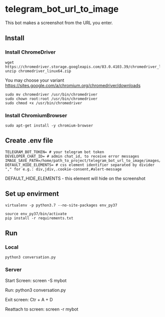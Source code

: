 # telegram_bot_url_to_image

This bot makes a screenshot from the URL you enter.

## Install

### Install ChromeDriver
	
	wget https://chromedriver.storage.googleapis.com/83.0.4103.39/chromedriver_linux64.zip
	unzip chromedriver_linux64.zip

You may choose your variant https://sites.google.com/a/chromium.org/chromedriver/downloads

	sudo mv chromedriver /usr/bin/chromedriver
	sudo chown root:root /usr/bin/chromedriver
	sudo chmod +x /usr/bin/chromedriver

### Install ChromiumBrowser
	
	sudo apt-get install -y chromium-browser

## Create .env file

	TELEGRAM_BOT_TOKEN= # your telegram bot token
	DEVELOPER_CHAT_ID= # admin chat_id, to receive error messages
	IMAGE_SAVE_PATH=/home/path_to_project/telegram_bot_url_to_image/images/
	DEFAULT_HIDE_ELEMENTS= # css element identifier separated by divider "," for e.g.: div,jdiv,.cookie-consent,#alert-message

DEFAULT_HIDE_ELEMENTS - this element will hide on the screenshot

## Set up envirment

	virtualenv -p python3.7 --no-site-packages env_py37

	source env_py37/bin/activate
	pip install -r requirements.txt

## Run

### Local

	python3 conversation.py

### Server

Start Screen:
	screen -S mybot

Run:
	python3 conversation.py

Exit screen:
	Ctr + A + D

Reattach to screen:
	screen -r mybot